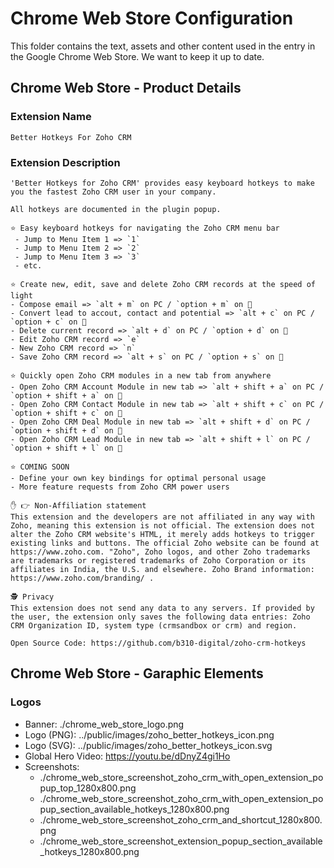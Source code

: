 # Chrome Web Store Configuration

This folder contains the text, assets and other content used in the entry in the Google Chrome Web Store. We want to keep it up to date.

## Chrome Web Store - Product Details

### Extension Name

```text
Better Hotkeys For Zoho CRM
```

### Extension Description

```text
'Better Hotkeys for Zoho CRM' provides easy keyboard hotkeys to make you the fastest Zoho CRM user in your company.

All hotkeys are documented in the plugin popup.

⭐️ Easy keyboard hotkeys for navigating the Zoho CRM menu bar
 - Jump to Menu Item 1 => `1`
 - Jump to Menu Item 2 => `2`
 - Jump to Menu Item 3 => `3`
 - etc.

⭐️ Create new, edit, save and delete Zoho CRM records at the speed of light
- Compose email => `alt + m` on PC / `option + m` on 🍏
- Convert lead to accout, contact and potential => `alt + c` on PC / `option + c` on 🍏
- Delete current record => `alt + d` on PC / `option + d` on 🍏
- Edit Zoho CRM record => `e`
- New Zoho CRM record => `n`
- Save Zoho CRM record => `alt + s` on PC / `option + s` on 🍏

⭐️ Quickly open Zoho CRM modules in a new tab from anywhere
- Open Zoho CRM Account Module in new tab => `alt + shift + a` on PC / `option + shift + a` on 🍏
- Open Zoho CRM Contact Module in new tab => `alt + shift + c` on PC / `option + shift + c` on 🍏
- Open Zoho CRM Deal Module in new tab => `alt + shift + d` on PC / `option + shift + d` on 🍏
- Open Zoho CRM Lead Module in new tab => `alt + shift + l` on PC / `option + shift + l` on 🍏

⭐️ COMING SOON
- Define your own key bindings for optimal personal usage
- More feature requests from Zoho CRM power users

✋ 👉 Non-Affiliation statement
This extension and the developers are not affiliated in any way with Zoho, meaning this extension is not official. The extension does not alter the Zoho CRM website's HTML, it merely adds hotkeys to trigger existing links and buttons. The official Zoho website can be found at https://www.zoho.com. "Zoho", Zoho logos, and other Zoho trademarks are trademarks or registered trademarks of Zoho Corporation or its affiliates in India, the U.S. and elsewhere. Zoho Brand information: https://www.zoho.com/branding/ .

🕵️ Privacy
This extension does not send any data to any servers. If provided by the user, the extension only saves the following data entries: Zoho CRM Organization ID, system type (crmsandbox or crm) and region.

Open Source Code: https://github.com/b310-digital/zoho-crm-hotkeys
```

## Chrome Web Store - Garaphic Elements

### Logos

- Banner: ./chrome_web_store_logo.png
- Logo (PNG): ../public/images/zoho_better_hotkeys_icon.png
- Logo (SVG): ../public/images/zoho_better_hotkeys_icon.svg
- Global Hero Video: https://youtu.be/dDnyZ4gi1Ho
- Screenshots:
  - ./chrome_web_store_screenshot_zoho_crm_with_open_extension_popup_top_1280x800.png
  - ./chrome_web_store_screenshot_zoho_crm_with_open_extension_popup_section_available_hotkeys_1280x800.png
  - ./chrome_web_store_screenshot_zoho_crm_and_shortcut_1280x800.png
  - ./chrome_web_store_screenshot_extension_popup_section_available_hotkeys_1280x800.png
